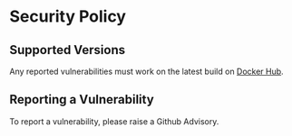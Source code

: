 # Security Policy

## Supported Versions

Any reported vulnerabilities must work on the latest build on [Docker Hub](https://hub.docker.com/repository/docker/tantosec/slashcat).

## Reporting a Vulnerability

To report a vulnerability, please raise a Github Advisory.
